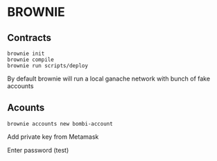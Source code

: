 # BROWNIE

## Contracts

```
brownie init
brownie compile
brownie run scripts/deploy
```

By default brownie will run a local ganache network with bunch of fake accounts

## Acounts

```
brownie accounts new bombi-account
```

Add private key from Metamask

Enter password (test)
